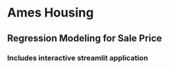# Ames Housing
## Regression Modeling for Sale Price
### Includes interactive streamlit application
